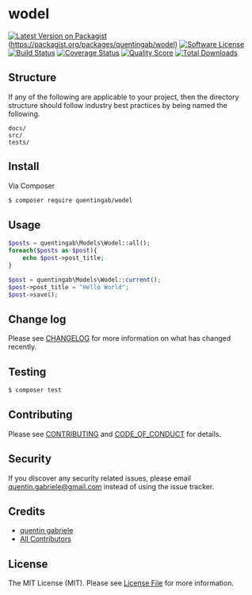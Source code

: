 # wodel

[![Latest Version on Packagist][ico-version]][link-packagist](https://packagist.org/packages/quentingab/wodel)
[![Software License][ico-license]](LICENSE.md)
[![Build Status][ico-travis]][link-travis]
[![Coverage Status][ico-scrutinizer]][link-scrutinizer]
[![Quality Score][ico-code-quality]][link-code-quality]
[![Total Downloads][ico-downloads]][link-downloads]

## Structure

If any of the following are applicable to your project, then the directory structure should follow industry best practices by being named the following.

```
docs/
src/
tests/
```


## Install

Via Composer

``` bash
$ composer require quentingab/wodel
```

## Usage

``` php
$posts = quentingab\Models\Wodel::all();
foreach($posts as $post){
    echo $post->post_title;
}
```

``` php
$post = quentingab\Models\Wodel::current();
$post->post_title = "Hello World";
$post->save();
```

## Change log

Please see [CHANGELOG](CHANGELOG.md) for more information on what has changed recently.

## Testing

``` bash
$ composer test
```

## Contributing

Please see [CONTRIBUTING](CONTRIBUTING.md) and [CODE_OF_CONDUCT](CODE_OF_CONDUCT.md) for details.

## Security

If you discover any security related issues, please email quentin.gabriele@gmail.com instead of using the issue tracker.

## Credits

- [quentin gabriele][link-author]
- [All Contributors][link-contributors]

## License

The MIT License (MIT). Please see [License File](LICENSE.md) for more information.

[ico-version]: https://img.shields.io/packagist/v/quentingab/wodel.svg?style=flat-square
[ico-license]: https://img.shields.io/badge/license-MIT-brightgreen.svg?style=flat-square
[ico-travis]: https://img.shields.io/travis/quentingab/wodel/master.svg?style=flat-square
[ico-scrutinizer]: https://img.shields.io/scrutinizer/coverage/g/quentingab/wodel.svg?style=flat-square
[ico-code-quality]: https://img.shields.io/scrutinizer/g/quentingab/wodel.svg?style=flat-square
[ico-downloads]: https://img.shields.io/packagist/dt/quentingab/wodel.svg?style=flat-square

[link-packagist]: https://packagist.org/packages/quentingab/wodel
[link-travis]: https://travis-ci.org/quentingab/wodel
[link-scrutinizer]: https://scrutinizer-ci.com/g/quentingab/wodel/code-structure
[link-code-quality]: https://scrutinizer-ci.com/g/quentingab/wodel
[link-downloads]: https://packagist.org/packages/quentingab/wodel
[link-author]: https://github.com/quentingab
[link-contributors]: ../../contributors
